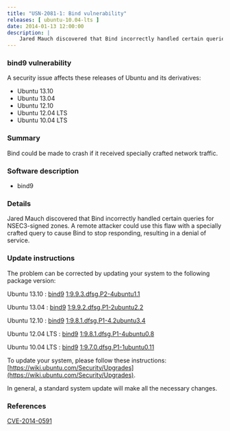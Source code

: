 ```yaml
---
title: "USN-2081-1: Bind vulnerability"
releases: [ ubuntu-10.04-lts ]
date: 2014-01-13 12:00:00
description: |
    Jared Mauch discovered that Bind incorrectly handled certain queries for NSEC3-signed zones. A remote attacker could use this flaw with a specially crafted query to cause Bind to stop responding, resulting in a denial of service. 
--- 
```

 
### bind9 vulnerability

A security issue affects these releases of Ubuntu and its derivatives:

* Ubuntu 13.10
* Ubuntu 13.04
* Ubuntu 12.10
* Ubuntu 12.04 LTS
* Ubuntu 10.04 LTS

### Summary

Bind could be made to crash if it received specially crafted network traffic.

### Software description

* bind9 

### Details

Jared Mauch discovered that Bind incorrectly handled certain queries for NSEC3-signed zones. A remote attacker could use this flaw with a specially crafted query to cause Bind to stop responding, resulting in a denial of service. 

### Update instructions

The problem can be corrected by updating your system to the following package version:

Ubuntu 13.10
 : [bind9](https://launchpad.net/ubuntu/+source/bind9) <span> [1:9.9.3.dfsg.P2-4ubuntu1.1](https://launchpad.net/ubuntu/+source/bind9/1:9.9.3.dfsg.P2-4ubuntu1.1) </span> 

Ubuntu 13.04
 : [bind9](https://launchpad.net/ubuntu/+source/bind9) <span> [1:9.9.2.dfsg.P1-2ubuntu2.2](https://launchpad.net/ubuntu/+source/bind9/1:9.9.2.dfsg.P1-2ubuntu2.2) </span> 

Ubuntu 12.10
 : [bind9](https://launchpad.net/ubuntu/+source/bind9) <span> [1:9.8.1.dfsg.P1-4.2ubuntu3.4](https://launchpad.net/ubuntu/+source/bind9/1:9.8.1.dfsg.P1-4.2ubuntu3.4) </span> 

Ubuntu 12.04 LTS
 : [bind9](https://launchpad.net/ubuntu/+source/bind9) <span> [1:9.8.1.dfsg.P1-4ubuntu0.8](https://launchpad.net/ubuntu/+source/bind9/1:9.8.1.dfsg.P1-4ubuntu0.8) </span> 

Ubuntu 10.04 LTS
 : [bind9](https://launchpad.net/ubuntu/+source/bind9) <span> [1:9.7.0.dfsg.P1-1ubuntu0.11](https://launchpad.net/ubuntu/+source/bind9/1:9.7.0.dfsg.P1-1ubuntu0.11) </span> 

To update your system, please follow these instructions: [https://wiki.ubuntu.com/Security/Upgrades](https://wiki.ubuntu.com/Security/Upgrades).

In general, a standard system update will make all the necessary changes. 

### References

 [CVE-2014-0591](http://people.ubuntu.com/~ubuntu-security/cve/CVE-2014-0591)
 
